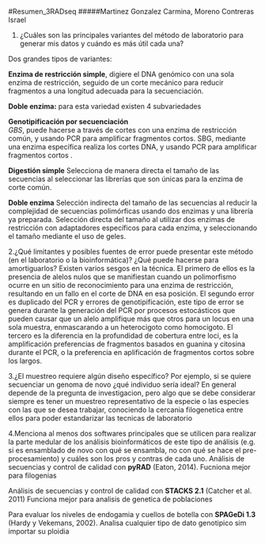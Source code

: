 #Resumen_3RADseq
#####Martinez Gonzalez Carmina, Moreno Contreras Israel

1. ¿Cuáles son las principales variantes del método de laboratorio para generar mis datos y cuándo es más útil cada una?

Dos grandes tipos de variantes:

**Enzima de restricción simple**, digiere el DNA genómico con una sola enzima de restricción, seguido de un corte mecánico para reducir  fragmentos a una longitud adecuada para la secuenciación.

**Doble enzima:** para esta variedad existen 4 subvariedades

**Genotipificación por secuenciación**   
*GBS*, puede hacerse a través de cortes con una enzima de restricción común, y usando PCR para amplificar  fragmentos cortos.
SBG, mediante una enzima específica realiza los cortes DNA, y usando PCR para amplificar  fragmentos cortos .

**Digestión simple**
Selecciona de manera directa el tamaño de las secuencias al seleccionar las librerías que son únicas para la enzima de corte común.	

**Doble enzima** 
Selección indirecta  del tamaño de las secuencias al reducir  la complejidad de secuencias polimórficas usando dos enzimas y una librería ya preparada.
Selección directa del tamaño al utilizar dos enzimas de restricción con adaptadores específicos para cada enzima, y seleccionando el tamaño mediante el uso de geles. 

2.¿Qué limitantes y posibles fuentes de error puede presentar este método (en el laboratorio o la bioinformática)? ¿Qué puede hacerse para amortiguarlos?
Existen varios sesgos en la técnica. El primero de ellos es la presencia de alelos nulos que se manifiestan cuando un polimorfismo ocurre en un sitio de reconocimiento para una enzima de restricción, resultando en un fallo en el corte de DNA en esa posición. 
El segundo error es duplicado del PCR y errores de genotipificación, este tipo de error se genera durante la generación del PCR por procesos estocásticos que pueden causar que un alelo amplifique más que otros para un locus en una sola muestra, enmascarando a un heterocigoto como homocigoto. 
El tercero es la diferencia en la profundidad de cobertura entre loci, es la amplificación preferencias de fragmentos basados en guanina y citosina durante el PCR, o la preferencia en aplificación de fragmentos cortos sobre los largos. 

3.¿El muestreo requiere algún diseño específico? Por ejemplo, si se quiere secuenciar un genoma de novo ¿qué individuo sería ideal? 
En general depende de la pregunta de investigacion, pero algo que se debe considerar siempre es tener un muestreo representativo de la especie o las especies con las que se desea trabajar, conociendo la cercania filogenetica entre ellos para poder estandarizar las tecnicas de laboratorio

4.Menciona al menos dos softwares principales que se utilicen para realizar la parte medular de los análisis bioinformáticos de este tipo de análisis (e.g. si es ensamblado de novo con qué se ensambla, no con qué se hace el pre-procesamiento) y cuáles son los pros y contras de cada uno.
Análisis de secuencias y control de calidad con **pyRAD** (Eaton, 2014).
Fucniona mejor para filogenias 

Análisis de secuencias y control de calidad con **STACKS 2.1** (Catcher et al. 2011)
Funciona mejor para analisis de genetica de poblaciones

Para evaluar los niveles de endogamia y cuellos de botella con **SPAGeDi 1.3** (Hardy y Vekemans, 2002).
Analisa cualquier tipo de dato genotipico sim importar su ploidia